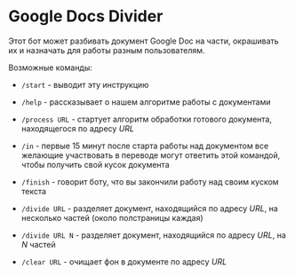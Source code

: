 # Google Docs Divider

Этот бот может разбивать документ Google Doc на части, окрашивать их и назначать для работы разным пользователям.

Возможные команды:

- `/start` - выводит эту инструкцию

- `/help` - рассказывает о нашем алгоритме работы с документами

- `/process URL` - стартует алгоритм обработки готового документа, находящегося по адресу _URL_

- `/in` - первые 15 минут после старта работы над документом все желающие участвовать в переводе могут ответить этой командой, чтобы получить свой кусок документа

- `/finish` - говорит боту, что вы закончили работу над своим куском текста

- `/divide URL` - разделяет документ, находящийся по адресу _URL_, на несколько частей (около полстраницы каждая)

- `/divide URL N` - разделяет документ, находящийся по адресу _URL_, на _N_ частей

- `/clear URL` - очищает фон в документе по адресу _URL_

